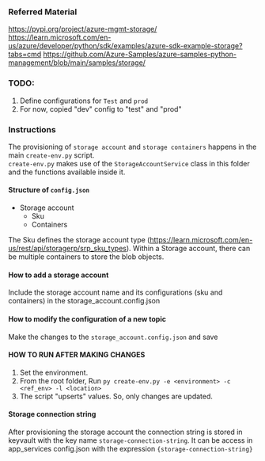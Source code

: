 ### Referred Material
https://pypi.org/project/azure-mgmt-storage/
https://learn.microsoft.com/en-us/azure/developer/python/sdk/examples/azure-sdk-example-storage?tabs=cmd
https://github.com/Azure-Samples/azure-samples-python-management/blob/main/samples/storage/

### TODO:
1. Define configurations for `Test` and `prod`
2. For now, copied "dev" config to "test" and "prod"

### Instructions
The provisioning of `storage account` and `storage containers` happens in the main `create-env.py` script.  
`create-env.py` makes use of the `StorageAccountService` class in this folder and the functions available inside it.

#### Structure of `config.json`
- Storage account
  - Sku
  - Containers

The Sku defines the storage account type (https://learn.microsoft.com/en-us/rest/api/storagerp/srp_sku_types).
Within a Storage account, there can be multiple containers to store the blob objects.  


#### How to add a storage account
Include the storage account name and its configurations (sku and containers) in the storage_account.config.json

#### How to modify the configuration of a new topic
Make the changes to the `storage_account.config.json` and save

#### HOW TO RUN AFTER MAKING CHANGES
1. Set the environment.
2. From the root folder, Run `py create-env.py -e <environment> -c <ref_env> -l <location>`
3. The script "upserts" values. So, only changes are updated.

#### Storage connection string   
After provisioning the storage account the connection string is stored in keyvault with the key name `storage-connection-string`. It can be access in app_services config.json with the expression `{storage-connection-string}`